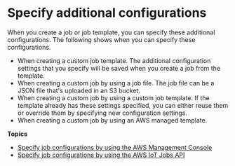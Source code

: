 # Specify additional configurations<a name="jobs-configurations-specify"></a>

When you create a job or job template, you can specify these additional configurations\. The following shows when you can specify these configurations\.
+ When creating a custom job template\. The additional configuration settings that you specify will be saved when you create a job from the template\.
+ When creating a custom job by using a job file\. The job file can be a JSON file that's uploaded in an S3 bucket\.
+ When creating a custom job by using a custom job template\. If the template already has these settings specified, you can either reuse them or override them by specifying new configuration settings\. 
+ When creating a custom job by using an AWS managed template\.

**Topics**
+ [Specify job configurations by using the AWS Management Console](job-configurations-console.md)
+ [Specify job configurations by using the AWS IoT Jobs API](job-configurations-api.md)